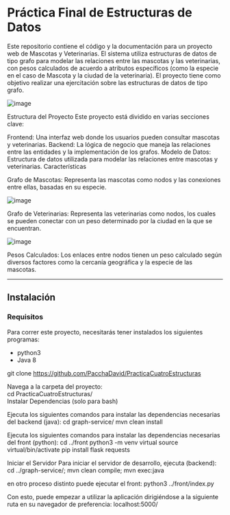 <h1>Práctica Final de Estructuras de Datos</h1>

Este repositorio contiene el código y la documentación para un proyecto web de Mascotas y Veterinarias. El sistema utiliza estructuras de datos de tipo grafo para modelar las relaciones entre las mascotas y las veterinarias, con pesos calculados de acuerdo a atributos específicos (como la especie en el caso de Mascota y la ciudad de la veterinaria). El proyecto tiene como objetivo realizar una ejercitación sobre las estructuras de datos de tipo grafo.

![image](https://github.com/user-attachments/assets/c38936e0-dabf-43d6-ba1c-5eab95954035)

Estructura del Proyecto
Este proyecto está dividido en varias secciones clave:

Frontend: Una interfaz web donde los usuarios pueden consultar mascotas y veterinarias.
Backend: La lógica de negocio que maneja las relaciones entre las entidades y la implementación de los grafos.
Modelo de Datos: Estructura de datos utilizada para modelar las relaciones entre mascotas y veterinarias.
Características

Grafo de Mascotas: Representa las mascotas como nodos y las conexiones entre ellas, basadas en su especie.

![image](https://github.com/user-attachments/assets/946f9824-38d0-49d6-ae42-7758e0ac9fa7)


Grafo de Veterinarias: Representa las veterinarias como nodos, los cuales se pueden conectar con un peso determinado por la ciudad en la que se encuentran.

![image](https://github.com/user-attachments/assets/8aaf47d4-617d-40a6-9d30-7eab24498447)


Pesos Calculados: Los enlaces entre nodos tienen un peso calculado según diversos factores como la cercanía geográfica y la especie de las mascotas.

------------------------------------------------------------------------------------------------------------------------------------------------------------------------

<h2>Instalación</h2>
<h3>Requisitos</h3>

Para correr este proyecto, necesitarás tener instalados los siguientes programas:

- python3
- Java 8
  
git clone https://github.com/PacchaDavid/PracticaCuatroEstructuras

<div>Navega a la carpeta del proyecto:</div>
cd PracticaCuatroEstructuras/

<div>Instalar Dependencias (solo para bash)</div>

Ejecuta los siguientes comandos para instalar las dependencias necesarias del backend (java):
cd graph-service/
mvn clean install

Ejecuta los siguientes comandos para instalar las dependencias necesarias del front (python):
cd ../front
python3 -m venv virtual
source virtual/bin/activate
pip install flask requests

Iniciar el Servidor
Para iniciar el servidor de desarrollo, ejecuta (backend):
cd ../graph-service/; mvn clean compile; mvn exec:java

en otro proceso distinto puede ejecutar el front:
python3 ../front/index.py

Con esto, puede empezar a utilizar la aplicación dirigiéndose a la siguiente ruta en su navegador de preferencia: localhost:5000/
